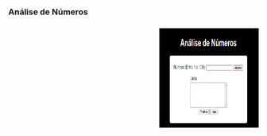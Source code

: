 <h3>Análise de Números<h3> 
<img align="right" width="200" height="200" src="imagens/projeto.PNG" alt="" srcset="">
